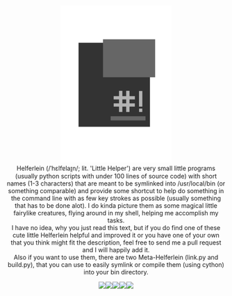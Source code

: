 <p align="center">
	<img src="./icon.png" width="256"/>
	<br/>
	Helferlein (/ˈhɛlfɐlaɪ̯n/; lit. 'Little Helper') are very small little programs (usually python scripts with under 100 lines of source code) with short names (1-3 characters) that are meant to be symlinked into /usr/local/bin (or something comparable) and provide some shortcut to help do something in the command line with as few key strokes as possible (usually something that has to be done alot). I do kinda picture them as some magical little fairylike creatures, flying around in my shell, helping me accomplish my tasks.<br />I have no idea, why you just read this text, but if you do find one of these cute little Helferlein helpful and improved it or you have one of your own that you think might fit the description, feel free to send me a pull request and I will happily add it.<br />Also if you want to use them, there are two Meta-Helferlein (link.py and build.py), that you can use to easily symlink or compile them (using cython) into your bin directory.<br />

</p>

<p align="center">
	<img src="https://forthebadge.com/images/badges/60-percent-of-the-time-works-every-time.svg"/><img src="https://forthebadge.com/images/badges/made-with-python.svg"><img src="https://forthebadge.com/images/badges/makes-people-smile.svg"><img src="https://forthebadge.com/images/badges/built-with-love.svg"><img src="https://forthebadge.com/images/badges/for-you.svg">
</p>
